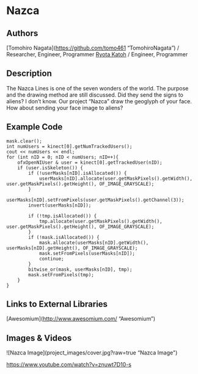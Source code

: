 # Nazca

## Authors
[Tomohiro Nagata](https://github.com/tomo461 “TomohiroNagata”) / Researcher, Engineer, Programmer
[Ryota Katoh](https://github.com/RyotaKatoh/ "RyotaKatoh") / Engineer, Programmer



## Description
The Nazca Lines is one of the seven wonders of the world.
The purpose and the drawing method are still discussed.
Did they send the signs to aliens? I don’t know.
Our project “Nazca” draw the geoglyph of your face.
How about sending your face image to aliens?

## Example Code
```
mask.clear();
int numUsers = kinect[0].getNumTrackedUsers();
cout << numUsers << endl;
for (int nID = 0; nID < numUsers; nID++){
	ofxOpenNIUser & user = kinect[0].getTrackedUser(nID);
	if (user.isSkeleton()) {
		if (!userMasks[nID].isAllocated()) {
			userMasks[nID].allocate(user.getMaskPixels().getWidth(), user.getMaskPixels().getHeight(), OF_IMAGE_GRAYSCALE);
		}
		userMasks[nID].setFromPixels(user.getMaskPixels().getChannel(3));
		invert(userMasks[nID]);
			
		if (!tmp.isAllocated()) {
			tmp.allocate(user.getMaskPixels().getWidth(), user.getMaskPixels().getHeight(), OF_IMAGE_GRAYSCALE);
		}
		if (!mask.isAllocated()) {
			mask.allocate(userMasks[nID].getWidth(), userMasks[nID].getHeight(), OF_IMAGE_GRAYSCALE);
			mask.setFromPixels(userMasks[nID]);
			continue;
		}
		bitwise_or(mask, userMasks[nID], tmp);
		mask.setFromPixels(tmp);
	}
}
```
## Links to External Libraries

[Awesomium](http://www.awesomium.com/ “Awesomium”)

## Images & Videos

![Nazca Image](project_images/cover.jpg?raw=true “Nazca Image")

https://www.youtube.com/watch?v=znuwt7D10-s